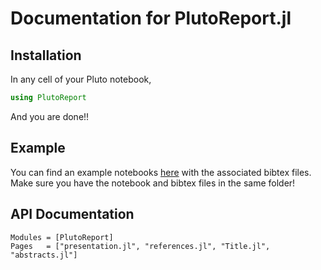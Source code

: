 # Documentation for PlutoReport.jl

## Installation

In any cell of your Pluto notebook,

```julia
using PlutoReport
```

And you are done!!

## Example

You can find an example notebooks [here](https://github.com/DhruvaSambrani/PlutoReport.jl/tree/main/examples) with the associated bibtex files. Make sure you have the notebook and bibtex files in the same folder!

## API Documentation

```@autodocs
Modules = [PlutoReport]
Pages   = ["presentation.jl", "references.jl", "Title.jl", "abstracts.jl"]
```
